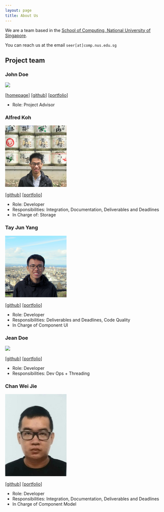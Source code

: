 ```yaml
---
layout: page
title: About Us
---
```


We are a team based in the [School of Computing, National University of Singapore](http://www.comp.nus.edu.sg).

You can reach us at the email `seer[at]comp.nus.edu.sg`

## Project team

### John Doe

<img src="images/johndoe.png" width="200px">

[[homepage](http://www.comp.nus.edu.sg/~damithch)]
[[github](https://github.com/johndoe)]
[[portfolio](team/johndoe.md)]

* Role: Project Advisor

### Alfred Koh

<img src="images/alfredkohhh.png" width="200px">

[[github](http://github.com/alfredkohhh)]
[[portfolio](team/johndoe.md)]

* Role: Developer
* Responsibilities: Integration, Documentation, Deliverables and Deadlines
* In Charge of: Storage

### Tay Jun Yang

<img src="images/dannytayjy.png" width="200px">

[[github](http://github.com/dannytayjy)]
[[portfolio](team/dannytayjy.md)]

* Role: Developer
* Responsibilities: Deliverables and Deadlines, Code Quality
* In Charge of Component UI

### Jean Doe

<img src="images/johndoe.png" width="200px">

[[github](http://github.com/johndoe)]
[[portfolio](team/johndoe.md)]

* Role: Developer
* Responsibilities: Dev Ops + Threading

### Chan Wei Jie

<img src="images/chanweijie.png" width="200px">

[[github](http://github.com/chanweijie)]
[[portfolio](team/johndoe.md)]

* Role: Developer
* Responsibilities: Integration, Documentation, Deliverables and Deadlines  
* In Charge of Component Model
